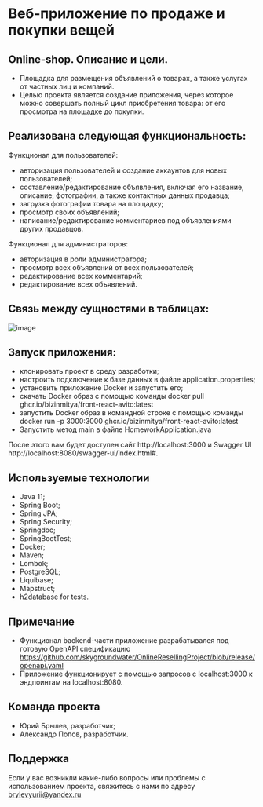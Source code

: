 # Веб-приложение по продаже и покупки вещей

## Online-shop. Описание и цели.
- Площадка для размещения объявлений о товарах, а также услугах от частных лиц и компаний.
- Целью проекта является создание приложения, через которое можно совершать полный цикл приобретения товара: от его просмотра на площадке до покупки. 

## Реализована следующая функциональность:

Функционал для пользователей:
- авторизация пользователей и создание аккаунтов для новых пользователей;
- составление/редактирование объявления, включая его название, описание, фотографии, а также контактных данных продавца;
- загрузка фотографии товара на площадку;
- просмотр своих объявлений;
- написание/редактирование комментариев под объявлениями других продавцов.

Функционал для администраторов:
- авторизация в роли администратора;
- просмотр всех объявлений от всех пользователей;
- редактирование всех комментарий;
- редактирование всех объявлений.

## Связь между сущностями в таблицах:
![image](https://github.com/Caveri95/ClothesShop/assets/115732440/e825fee3-f4d2-47fe-bc28-0da079ac733b)



## Запуск приложения:
- клонировать проект в среду разработки;
- настроить подключение к базе данных в файле application.properties;
- установить приложение Docker и запустить его;
- скачать Docker образ с помощью команды docker pull ghcr.io/bizinmitya/front-react-avito:latest
- запустить Docker образ в командной строке с помощью команды docker run -p 3000:3000 ghcr.io/bizinmitya/front-react-avito:latest
- Запустить метод main в файле HomeworkApplication.java
  
После этого вам будет доступен сайт http://localhost:3000 и Swagger UI http://localhost:8080/swagger-ui/index.html#.

## Используемые технологии

- Java 11;
- Spring Boot;
- Spring JPA;
- Spring Security;
- Springdoc;
- SpringBootTest;
- Docker;
- Maven;
- Lombok;
- PostgreSQL;
- Liquibase;
- Mapstruct;
- h2database for tests.

## Примечание
- Функционал backend-части приложение разрабатывался под готовую OpenAPI спецификацию https://github.com/skygroundwater/OnlineResellingProject/blob/release/openapi.yaml
- Приложение функционирует с помощью запросов с localhost:3000 к эндпоинтам на localhost:8080.

## Команда проекта
- Юрий Брылев, разработчик;
- Александр Попов, разработчик.

## Поддержка
Если у вас возникли какие-либо вопросы или проблемы с использованием проекта, свяжитесь с нами по адресу brylevyurii@yandex.ru
